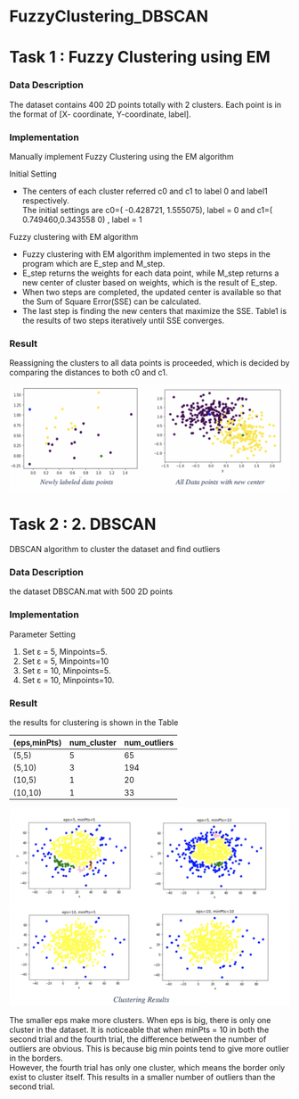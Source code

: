 # FuzzyClustering_DBSCAN

# Task 1 : Fuzzy Clustering using EM 

### Data Description
The dataset contains 400 2D points totally with 2 clusters. Each point is in the format of [X- coordinate, Y-coordinate, label].

### Implementation
 Manually implement Fuzzy Clustering using the EM algorithm

Initial Setting

* The centers of each cluster referred c0 and c1 to label 0 and label1 respectively.  
The initial settings are  c0=( -0.428721, 1.555075), label = 0 and c1=( 0.749460,0.343558 0) , label = 1

Fuzzy clustering with EM algorithm 

* Fuzzy clustering with EM algorithm implemented in two steps in the program which are E_step and M_step. 
* E_step returns the weights for each data point, while M_step returns a new center of cluster based on weights, which is the result of E_step. 
* When two steps are completed, the updated center is available so that the Sum of Square Error(SSE) can be calculated. 
* The last step is finding the new centers that maximize the SSE. Table1 is the results of two steps iteratively until SSE converges.

### Result
Reassigning the clusters to all data points is proceeded, which is decided by comparing the distances to both c0 and c1.

![plot](./FuzzyResults.png)



# Task 2 : 2.	DBSCAN
DBSCAN algorithm to cluster the dataset and find outliers


### Data Description
the dataset DBSCAN.mat with 500 2D points


### Implementation
 Parameter Setting
1. Set ε = 5, Minpoints=5.
2. Set ε = 5, Minpoints=10
3. Set ε = 10, Minpoints=5.
4. Set ε = 10, Minpoints=10.


### Result

the results for clustering is shown in the Table 

| (eps,minPts)| num_cluster | num_outliers |
| --- | --- |----|
|(5,5) | 5 | 65|
| (5,10)  | 3 | 194|
| (10,5)  | 1 | 20|
| (10,10) | 1 | 33|

![plot](./ClusteringResults.png)


The smaller eps make more clusters. When eps is big, there is only one cluster in the dataset. 
It is noticeable that when minPts = 10 in both the second trial and the fourth trial, the difference between the number of outliers are obvious. This is because big min points tend to give more outlier in the borders.  
However, the fourth trial has only one cluster, which means the border only exist to cluster itself. This results in a smaller number of outliers than the second trial.



